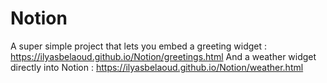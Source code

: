 # Notion
A super simple project that lets you embed a greeting widget : https://ilyasbelaoud.github.io/Notion/greetings.html
And a weather widget directly into Notion : https://ilyasbelaoud.github.io/Notion/weather.html

